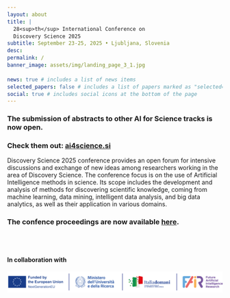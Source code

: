 ```yaml
---
layout: about
title: |
  28<sup>th</sup> International Conference on  
  Discovery Science 2025
subtitle: September 23-25, 2025 • Ljubljana, Slovenia
desc:
permalink: /
banner_image: assets/img/landing_page_3_1.jpg

news: true # includes a list of news items
selected_papers: false # includes a list of papers marked as "selected={true}"
social: true # includes social icons at the bottom of the page
---
```


### The submission of abstracts to other AI for Science tracks is now open.

### Check them out: [ai4science.si](https://ai4science.si/)

Discovery Science 2025 conference provides an open forum for intensive discussions and exchange of new ideas among researchers working in the area of Discovery Science. The conference focus is on the use of Artificial Intelligence methods in science. Its scope includes the development and analysis of methods for discovering scientific knowledge, coming from machine learning, data mining, intelligent data analysis, and big data analytics, as well as their application in various domains.

### The confence proceedings are now available [here](https://link.springer.com/book/9783032054616).

<br><br>

#### In collaboration with

<a href="https://fondazione-fair.it/en/">
  <img class="img-fluid img-center" src="/assets/img/sponsor/fair.png" alt="Fondazione FAIR"/>
</a>

